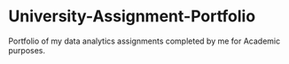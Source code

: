 # University-Assignment-Portfolio
Portfolio of my data analytics assignments completed by me for Academic purposes.
